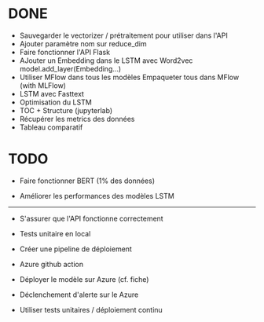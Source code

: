 # DONE

- Sauvegarder le vectorizer / prétraitement pour utiliser dans l'API
- Ajouter paramètre nom sur reduce_dim
- Faire fonctionner l'API Flask
- AJouter un Embedding dans le LSTM avec Word2vec
model.add_layer(Embedding...)
- Utiliser MFlow dans tous les modèles
Empaqueter tous dans MFlow (with MLFlow)
- LSTM avec Fasttext
- Optimisation du LSTM
- TOC + Structure (jupyterlab)
- Récupérer les metrics des données
- Tableau comparatif 


# TODO

- Faire fonctionner BERT (1% des données)

- Améliorer les performances des modèles LSTM



----------------------------------------------

- S'assurer que l'API fonctionne correctement

- Tests unitaire en local 

- Créer une pipeline de déploiement

- Azure github action

- Déployer le modèle sur Azure (cf. fiche)

- Déclenchement d'alerte sur le Azure

- Utiliser tests unitaires / déploiement continu



